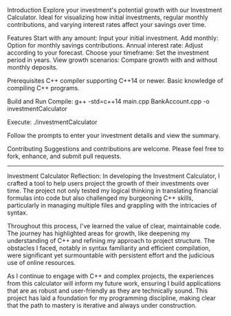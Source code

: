 Introduction
Explore your investment's potential growth with our Investment Calculator. Ideal for visualizing how initial investments, regular monthly contributions, and varying interest rates affect your savings over time.

Features
Start with any amount: Input your initial investment.
Add monthly: Option for monthly savings contributions.
Annual interest rate: Adjust according to your forecast.
Choose your timeframe: Set the investment period in years.
View growth scenarios: Compare growth with and without monthly deposits.

Prerequisites
C++ compiler supporting C++14 or newer.
Basic knowledge of compiling C++ programs.

Build and Run
Compile:
g++ -std=c++14 main.cpp BankAccount.cpp -o investmentCalculator

Execute:
./investmentCalculator

Follow the prompts to enter your investment details and view the summary.

Contributing
Suggestions and contributions are welcome. Please feel free to fork, enhance, and submit pull requests.

**********************************************************************************************************************************************

Investment Calculator Reflection:
In developing the Investment Calculator, I crafted a tool to help users project the growth of their investments over time. The project not only tested my logical thinking in translating financial formulas into code but also challenged my burgeoning C++ skills, particularly in managing multiple files and grappling with the intricacies of syntax.

Throughout this process, I've learned the value of clear, maintainable code. The journey has highlighted areas for growth, like deepening my understanding of C++ and refining my approach to project structure. The obstacles I faced, notably in syntax familiarity and efficient compilation, were significant yet surmountable with persistent effort and the judicious use of online resources.

As I continue to engage with C++ and complex projects, the experiences from this calculator will inform my future work, ensuring I build applications that are as robust and user-friendly as they are technically sound. This project has laid a foundation for my programming discipline, making clear that the path to mastery is iterative and always under construction.



